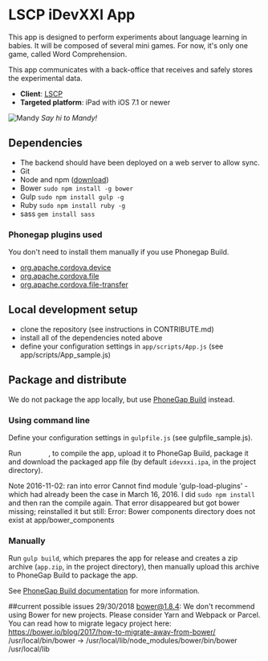 # LSCP iDevXXI App

This app is designed to perform experiments about language learning in babies. It will be composed of several mini games. For now, it's only one game, called Word Comprehension.

This app communicates with a back-office that receives and safely stores the experimental data.

* **Client**: [LSCP](http://www.lscp.net)
* **Targeted platform**: iPad with iOS 7.1 or newer

![Mandy](http://idevxxi.acristia.org/assets/mandy-hello-b3c05f337045d53c2c709f49598bcf43.png) *Say hi to Mandy!*

## Dependencies

* The backend should have been deployed on a web server to allow sync.
* Git
* Node and npm ([download](http://nodejs.org/download/))
* Bower `sudo npm install -g bower`
* Gulp `sudo npm install gulp -g` 
* Ruby `sudo npm install ruby -g`
* sass `gem install sass`


### Phonegap plugins used

You don't need to install them manually if you use Phonegap Build.

* [org.apache.cordova.device](https://build.phonegap.com/plugins/1178)
* [org.apache.cordova.file](https://build.phonegap.com/plugins/1164)
* [org.apache.cordova.file-transfer](https://build.phonegap.com/plugins/1177)

## Local development setup

* clone the repository (see instructions in CONTRIBUTE.md)
* install all of the dependencies noted above
* define your configuration settings in `app/scripts/App.js` (see app/scripts/App_sample.js) 

## Package and distribute

We do not package the app locally, but use [PhoneGap Build](http://build.phonegap.com) instead.

### Using command line

Define your configuration settings in `gulpfile.js` (see gulpfile_sample.js).

Run `		`, to compile the app, upload it to PhoneGap Build, package it and download the packaged app file (by default `idevxxi.ipa`, in the project directory).

Note 2016-11-02: ran into error Cannot find module 'gulp-load-plugins' - which had already been the case in March 16, 2016. I did `sudo npm install` and then ran the compile again. That error disappeared but got bower missing; reinstalled it but still:
Error: Bower components directory does not exist at app/bower_components

### Manually

Run `gulp build`, which prepares the app for release and creates a zip archive (`app.zip`, in the project directory), then manually upload this archive to PhoneGap Build to package the app.

See [PhoneGap Build documentation](http://docs.build.phonegap.com) for more information.


##current possible issues 29/30/2018
bower@1.8.4: We don't recommend using Bower for new projects. Please consider Yarn and Webpack or Parcel. You can read how to migrate legacy project here: https://bower.io/blog/2017/how-to-migrate-away-from-bower/
/usr/local/bin/bower -> /usr/local/lib/node_modules/bower/bin/bower
/usr/local/lib


